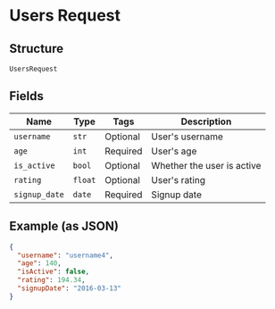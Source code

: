 
# Users Request

## Structure

`UsersRequest`

## Fields

| Name | Type | Tags | Description |
|  --- | --- | --- | --- |
| `username` | `str` | Optional | User's username |
| `age` | `int` | Required | User's age |
| `is_active` | `bool` | Optional | Whether the user is active |
| `rating` | `float` | Optional | User's rating |
| `signup_date` | `date` | Required | Signup date |

## Example (as JSON)

```json
{
  "username": "username4",
  "age": 140,
  "isActive": false,
  "rating": 194.34,
  "signupDate": "2016-03-13"
}
```

